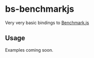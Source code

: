 
# bs-benchmarkjs

Very very basic bindings to [Benchmark.js](https://benchmarkjs.com/)

## Usage

Examples coming soon.
